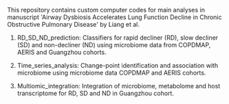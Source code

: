 This repository contains custom computer codes for main analyses in manuscript 'Airway Dysbiosis Accelerates Lung Function Decline in Chronic Obstructive Pulmonary Disease' by Liang et al.

1. RD_SD_ND_prediction: Classifiers for rapid decliner (RD), slow decliner (SD) and non-decliner (ND) using microbiome data from COPDMAP, AERIS and Guangzhou cohorts.

2. Time_series_analysis: Change-point identification and association with microbiome using microbiome data COPDMAP and AERIS cohorts.

3. Multiomic_integration: Integration of microbiome, metabolome and host transcriptome for RD, SD and ND in Guangzhou cohort.
